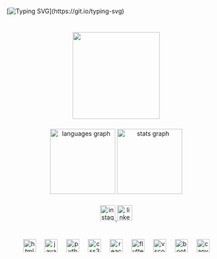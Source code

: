 <br clear="both">

[![Typing SVG](https://readme-typing-svg.herokuapp.com?font=Cookie&size=46&duration=4962&pause=1000&color=F793DE&center=true&width=441&height=56&lines=+++++++++++Hello+world%2C+I'm+Malu+Faccin+!)](https://git.io/typing-svg)

###

<br clear="both">

<div align="center">
  <img height="200" src="https://i.gifer.com/1FaM.gif"  />
</div>

###

<div align="center">
  <img src="https://github-readme-stats.vercel.app/api/top-langs?username=malufaccin&locale=en&hide_title=false&layout=compact&card_width=320&langs_count=5&theme=dracula&hide_border=false&order=2" height="150" alt="languages graph"  />
  <img src="https://github-readme-stats.vercel.app/api?username=malufaccin&hide_title=false&hide_rank=true&show_icons=false&include_all_commits=true&count_private=true&disable_animations=false&theme=dracula&locale=en&hide_border=false&order=1" height="150" alt="stats graph"  />
</div>

###

<div align="center">
  <a href="https://www.instagram.com/malu.faccin/" target="_blank">
    <img src="https://img.shields.io/static/v1?message=Instagram&logo=instagram&label=&color=fb6f92&logoColor=white&labelColor=&style=for-the-badge" height="35" alt="instagram logo"  />
  </a>
  <a href="www.linkedin.com/in/maria-luiza-faccin" target="_blank">
    <img src="https://img.shields.io/static/v1?message=LinkedIn&logo=linkedin&label=&color=ff8fab&logoColor=white&labelColor=&style=for-the-badge" height="35" alt="linkedin logo"  />
  </a>
</div>

###

<br clear="both">

<div align="center">
  <img src="https://cdn.jsdelivr.net/gh/devicons/devicon/icons/html5/html5-original.svg" height="30" alt="html5 logo"  />
  <img width="12" />
  <img src="https://cdn.jsdelivr.net/gh/devicons/devicon/icons/javascript/javascript-plain.svg" height="30" alt="javascript logo"  />
  <img width="12" />
  <img src="https://cdn.jsdelivr.net/gh/devicons/devicon/icons/python/python-original.svg" height="30" alt="python logo"  />
  <img width="12" />
  <img src="https://cdn.jsdelivr.net/gh/devicons/devicon/icons/css3/css3-original.svg" height="30" alt="css3 logo"  />
  <img width="12" />
  <img src="https://cdn.jsdelivr.net/gh/devicons/devicon/icons/react/react-original.svg" height="30" alt="react logo"  />
  <img width="12" />
  <img src="https://cdn.jsdelivr.net/gh/devicons/devicon/icons/flutter/flutter-original.svg" height="30" alt="flutter logo"  />
  <img width="12" />
  <img src="https://cdn.jsdelivr.net/gh/devicons/devicon/icons/vscode/vscode-original.svg" height="30" alt="vscode logo"  />
  <img width="12" />
  <img src="https://cdn.jsdelivr.net/gh/devicons/devicon/icons/bootstrap/bootstrap-original.svg" height="30" alt="bootstrap logo"  />
  <img width="12" />
  <img src="https://cdn.jsdelivr.net/gh/devicons/devicon/icons/canva/canva-original.svg" height="30" alt="canva logo"  />
</div>

